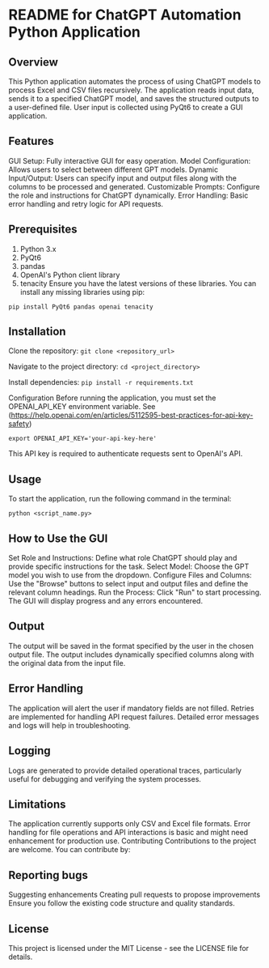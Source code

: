 # README for ChatGPT Automation Python Application
## Overview
This Python application automates the process of using ChatGPT models to process Excel and CSV files recursively. The application reads input data, sends it to a specified ChatGPT model, and saves the structured outputs to a user-defined file. User input is collected using PyQt6 to create a GUI application.

## Features
GUI Setup: Fully interactive GUI for easy operation.
Model Configuration: Allows users to select between different GPT models.
Dynamic Input/Output: Users can specify input and output files along with the columns to be processed and generated.
Customizable Prompts: Configure the role and instructions for ChatGPT dynamically.
Error Handling: Basic error handling and retry logic for API requests.

## Prerequisites
1. Python 3.x
2. PyQt6
3. pandas
4. OpenAI's Python client library
5. tenacity
Ensure you have the latest versions of these libraries. You can install any missing libraries using pip:

`pip install PyQt6 pandas openai tenacity`

## Installation

Clone the repository:
`git clone <repository_url>`

Navigate to the project directory:
`cd <project_directory>`

Install dependencies:
`pip install -r requirements.txt`

Configuration
Before running the application, you must set the OPENAI_API_KEY environment variable. See (https://help.openai.com/en/articles/5112595-best-practices-for-api-key-safety)

`export OPENAI_API_KEY='your-api-key-here'`

This API key is required to authenticate requests sent to OpenAI's API.

## Usage
To start the application, run the following command in the terminal:

`python <script_name.py>`

## How to Use the GUI
Set Role and Instructions: Define what role ChatGPT should play and provide specific instructions for the task.
Select Model: Choose the GPT model you wish to use from the dropdown.
Configure Files and Columns: Use the "Browse" buttons to select input and output files and define the relevant column headings.
Run the Process: Click "Run" to start processing. The GUI will display progress and any errors encountered.

## Output
The output will be saved in the format specified by the user in the chosen output file. The output includes dynamically specified columns along with the original data from the input file.

## Error Handling
The application will alert the user if mandatory fields are not filled.
Retries are implemented for handling API request failures.
Detailed error messages and logs will help in troubleshooting.

## Logging
Logs are generated to provide detailed operational traces, particularly useful for debugging and verifying the system processes.

## Limitations
The application currently supports only CSV and Excel file formats.
Error handling for file operations and API interactions is basic and might need enhancement for production use.
Contributing
Contributions to the project are welcome. You can contribute by:

## Reporting bugs
Suggesting enhancements
Creating pull requests to propose improvements
Ensure you follow the existing code structure and quality standards.

## License
This project is licensed under the MIT License - see the LICENSE file for details.
